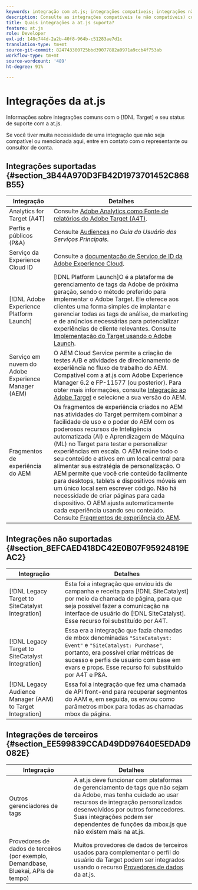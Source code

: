 ```yaml
---
keywords: integração com at.js; integrações compatíveis; integrações não compatíveis; integrações de terceiros
description: Consulte as integrações compatíveis (e não compatíveis) com o Adobe [!DNL Target] at.js, including Analytics for [!DNL Target] (A4T), o Serviço Experience Cloud ID e muito mais.
title: Quais integrações a at.js suporta?
feature: at.js
role: Developer
exl-id: 148c744d-2a2b-40f8-964b-c51283ae7d1c
translation-type: tm+mt
source-git-commit: 824743300725bbd39077882a0971a9ccb4f753ab
workflow-type: tm+mt
source-wordcount: '489'
ht-degree: 91%

---
```


# Integrações da at.js

Informações sobre integrações comuns com o [!DNL Target] e seu status de suporte com a at.js.

Se você tiver muita necessidade de uma integração que não seja compatível ou mencionada aqui, entre em contato com o representante ou consultor de conta.

## Integrações suportadas {#section_3B44A970D3FB42D1973701452C868B55}

| Integração | Detalhes |
|--- |--- |
| Analytics for Target (A4T) | Consulte [Adobe Analytics como Fonte de relatórios do Adobe Target (A4T)](/help/c-integrating-target-with-mac/a4t/a4t.md#concept_7540C8C04259434AB6EE33B09F47A1DE). |
| Perfis e públicos (P&amp;A) | Consulte [Audiences](https://experienceleague.adobe.com/docs/core-services/interface/audiences/audience-library.html?lang=pt-BR) no *Guia do Usuário dos Serviços Principais*. |
| Serviço da Experience Cloud ID | Consulte a [documentação de Serviço de ID da Adobe Experience Cloud](https://experienceleague.adobe.com/docs/id-service/using/home.html). |
| [!DNL Adobe Experience Platform Launch] | [!DNL Platform Launch]O é a plataforma de gerenciamento de tags da Adobe de próxima geração, sendo o método preferido para implementar o Adobe Target. Ele oferece aos clientes uma forma simples de implantar e gerenciar todas as tags de análise, de marketing e de anúncios necessárias para potencializar experiências de cliente relevantes. Consulte [Implementação do Target usando o Adobe Launch](/help/c-implementing-target/c-implementing-target-for-client-side-web/how-to-deployatjs/cmp-implementing-target-using-adobe-launch.md#topic_5234DDAEB0834333BD6BA1B05892FC25). |
| Serviço em nuvem do Adobe Experience Manager (AEM) | O AEM Cloud Service permite a criação de testes A/B e atividades de direcionamento de experiência no fluxo de trabalho do AEM. Compatível com a at.js com Adobe Experience Manager 6.2 e FP-11577 (ou posterior). Para obter mais informações, consulte [Integração ao Adobe Target](https://helpx.adobe.com/experience-manager/6-2/sites/administering/using/target.html) e selecione a sua versão do AEM. |
| Fragmentos de experiência do AEM | Os fragmentos de experiência criados no AEM nas atividades do Target permitem combinar a facilidade de uso e o poder do AEM com os poderosos recursos de Inteligência automatizada (AI) e Aprendizagem de Máquina (ML) no Target para testar e personalizar experiências em escala. O AEM reúne todo o seu conteúdo e ativos em um local central para alimentar sua estratégia de personalização. O AEM permite que você crie conteúdo facilmente para desktops, tablets e dispositivos móveis em um único local sem escrever código. Não há necessidade de criar páginas para cada dispositivo. O AEM ajusta automaticamente cada experiência usando seu conteúdo. Consulte [Fragmentos de experiência do AEM](/help/c-experiences/c-manage-content/aem-experience-fragments.md#topic_1E1E4EA01F074349B2CF8785387B5FE8). |

## Integrações não suportadas {#section_8EFCAED418DC42E0B07F95924819EAC2}

| Integração | Detalhes |
|--- |--- |
| [!DNL Legacy Target to SiteCatalyst Integration] | Esta foi a integração que enviou ids de campanha e receita para [!DNL SiteCatalyst] por meio da chamada de página, para que seja possível fazer a comunicação na interface de usuário do [!DNL SiteCatalyst]. Esse recurso foi substituído por A4T. |
| [!DNL Legacy Target to SiteCatalyst Integration] | Essa era a integração que fazia chamadas de mbox denominadas `"SiteCatalyst: Event"` e `"SiteCatalyst: Purchase"`, portanto, era possível criar métricas de sucesso e perfis de usuário com base em evars e props. Esse recurso foi substituído por A4T e P&amp;A. |
| [!DNL Legacy Audience Manager (AAM) to Target Integration] | Essa foi a integração que fez uma chamada de API front-end para recuperar segmentos do AAM e, em seguida, os enviou como parâmetros mbox para todas as chamadas mbox da página. |

## Integrações de terceiros {#section_EE599839CCAD49DD97640E5EDAD9082E}

| Integração | Detalhes |
|--- |--- |
| Outros gerenciadores de tags | A at.js deve funcionar com plataformas de gerenciamento de tags que não sejam da Adobe, mas tenha cuidado ao usar recursos de integração personalizados desenvolvidos por outros fornecedores. Suas integrações podem ser dependentes de funções da mbox.js que não existem mais na at.js. |
| Provedores de dados de terceiros (por exemplo, Demandbase, Bluekai, APIs de tempo) | Muitos provedores de dados de terceiros usados para complementar o perfil do usuário da Target podem ser integrados usando o recurso [Provedores de dados](/help/c-implementing-target/c-implementing-target-for-client-side-web/targetgobalsettings.md#data-providers) da at.js. |
